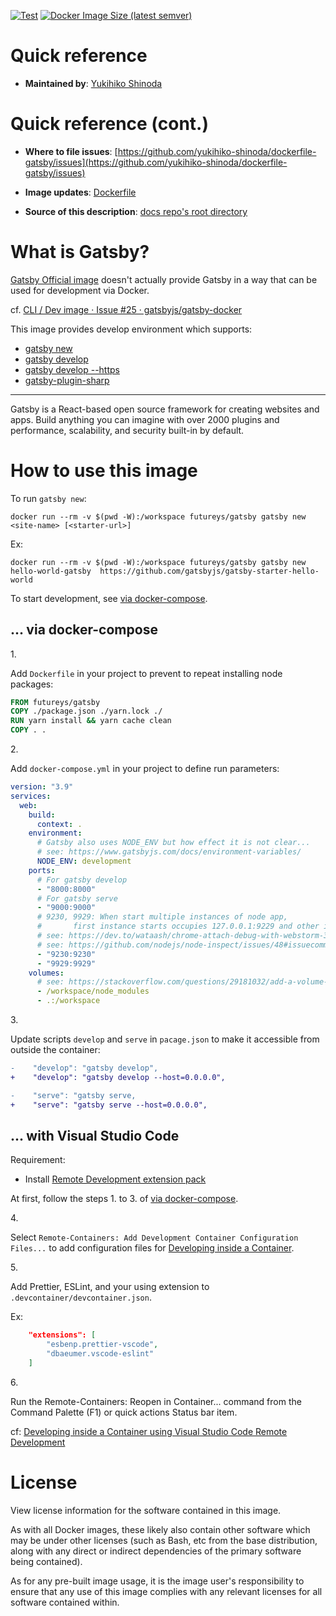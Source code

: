 <!-- markdownlint-disable first-line-h1 -->
[![Test](https://github.com/yukihiko-shinoda/dockerfile-gatsby/actions/workflows/test.yml/badge.svg)](https://github.com/yukihiko-shinoda/dockerfile-gatsby/actions/workflows/test.yml)
[![Docker Image Size (latest semver)](https://img.shields.io/docker/image-size/futureys/gatsby?sort=semver)](https://hub.docker.com/r/futureys/gatsby/dockerfile)

# Quick reference

- **Maintained by**: [Yukihiko Shinoda](https://github.com/yukihiko-shinoda)

# Quick reference (cont.)

- **Where to file issues**: [https://github.com/yukihiko-shinoda/dockerfile-gatsby/issues](https://github.com/yukihiko-shinoda/dockerfile-gatsby/issues)

- **Image updates**: [Dockerfile](https://github.com/yukihiko-shinoda/dockerfile-gatsby/blob/master/Dockerfile)

- **Source of this description**: [docs repo's root directory](https://github.com/yukihiko-shinoda/dockerfile-gatsby)

<!-- markdownlint-disable no-trailing-punctuation -->
# What is Gatsby?
<!-- markdownlint-enable no-trailing-punctuation -->

[Gatsby Official image](https://hub.docker.com/r/gatsbyjs/gatsby) doesn't actually provide Gatsby in a way that can be used for development via Docker.

cf. [CLI / Dev image · Issue #25 · gatsbyjs/gatsby-docker](https://github.com/gatsbyjs/gatsby-docker/issues/25)

This image provides develop environment which supports:

- [gatsby new](https://www.gatsbyjs.com/docs/gatsby-cli/#new)
- [gatsby develop](https://www.gatsbyjs.com/docs/gatsby-cli/#develop)
- [gatsby develop --https](https://www.gatsbyjs.com/docs/gatsby-cli/#develop)
- [gatsby-plugin-sharp](https://www.gatsbyjs.com/plugins/gatsby-plugin-sharp/)

---

Gatsby is a React-based open source framework for creating websites and apps.
Build anything you can imagine with over 2000 plugins
and performance, scalability, and security built-in by default.

# How to use this image

To run `gatsby new`:

```console
docker run --rm -v $(pwd -W):/workspace futureys/gatsby gatsby new <site-name> [<starter-url>]
```

Ex:

```console
docker run --rm -v $(pwd -W):/workspace futureys/gatsby gatsby new hello-world-gatsby  https://github.com/gatsbyjs/gatsby-starter-hello-world
```

To start development, see [via docker-compose](#-via-docker-compose).

## ... via docker-compose

1\.

Add `Dockerfile` in your project to prevent to repeat installing node packages:

```Dockerfile
FROM futureys/gatsby
COPY ./package.json ./yarn.lock ./
RUN yarn install && yarn cache clean
COPY . .
```

2\.

Add `docker-compose.yml` in your project to define run parameters:

```yaml
version: "3.9"
services:
  web:
    build:
      context: .
    environment:
      # Gatsby also uses NODE_ENV but how effect it is not clear...
      # see: https://www.gatsbyjs.com/docs/environment-variables/
      NODE_ENV: development
    ports:
      # For gatsby develop
      - "8000:8000"
      # For gatsby serve
      - "9000:9000"
      # 9230, 9929: When start multiple instances of node app,
      #       first instance starts occupies 127.0.0.1:9229 and other instances cannot get to the port
      # see: https://dev.to/wataash/chrome-attach-debug-with-webstorm-328p
      # see: https://github.com/nodejs/node-inspect/issues/48#issuecomment-507889953
      - "9230:9230"
      - "9929:9929"
    volumes:
      # see: https://stackoverflow.com/questions/29181032/add-a-volume-to-docker-but-exclude-a-sub-folder/37898591#37898591
      - /workspace/node_modules
      - .:/workspace
```

3\.

Update scripts `develop` and `serve` in `pacage.json` to make it accessible from outside the container:

```Diff
-    "develop": "gatsby develop",
+    "develop": "gatsby develop --host=0.0.0.0",

-    "serve": "gatsby serve,
+    "serve": "gatsby serve --host=0.0.0.0",
```

## ... with Visual Studio Code

Requirement:

- Install [Remote Development extension pack](https://marketplace.visualstudio.com/items?itemName=ms-vscode-remote.vscode-remote-extensionpack)

At first, follow the steps 1. to 3. of [via docker-compose](#-via-docker-compose).

4\.

Select `Remote-Containers: Add Development Container Configuration Files...` to add configuration files for [Developing inside a Container](https://code.visualstudio.com/docs/remote/containers).

5\.

Add Prettier, ESLint, and your using extension to `.devcontainer/devcontainer.json`.

Ex:

```json
    "extensions": [
        "esbenp.prettier-vscode",
        "dbaeumer.vscode-eslint"
    ]
```

6\.

Run the Remote-Containers: Reopen in Container... command from the Command Palette (F1) or quick actions Status bar item.

cf: [Developing inside a Container using Visual Studio Code Remote Development](https://code.visualstudio.com/docs/remote/containers)

# License

View license information for the software contained in this image.

As with all Docker images, these likely also contain other software which may be under other licenses (such as Bash, etc from the base distribution, along with any direct or indirect dependencies of the primary software being contained).

As for any pre-built image usage, it is the image user's responsibility to ensure that any use of this image complies with any relevant licenses for all software contained within.
